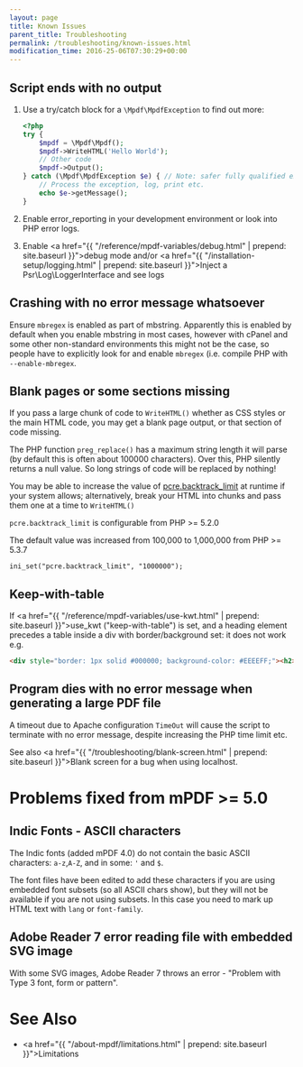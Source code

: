 ```yaml
---
layout: page
title: Known Issues
parent_title: Troubleshooting
permalink: /troubleshooting/known-issues.html
modification_time: 2016-25-06T07:30:29+00:00
---
```


## Script ends with no output

1.  Use a try/catch block for a `\Mpdf\MpdfException` to find out more:

    ```php
    <?php
    try {
        $mpdf = \Mpdf\Mpdf();
        $mpdf->WriteHTML('Hello World');
        // Other code
        $mpdf->Output();
    } catch (\Mpdf\MpdfException $e) { // Note: safer fully qualified exception name used for catch
        // Process the exception, log, print etc.
        echo $e->getMessage();
    }

    ```

2.  Enable error_reporting in your development environment or look into PHP error logs.
3.  Enable <a href="{{ "/reference/mpdf-variables/debug.html" | prepend: site.baseurl }}">debug mode</a> and/or
    <a href="{{ "/installation-setup/logging.html" | prepend: site.baseurl }}">Inject a Psr\Log\LoggerInterface</a>
    and see logs

## Crashing with no error message whatsoever

Ensure `mbregex` is enabled as part of mbstring. Apparently this is enabled by default when you enable mbstring in most
cases, however with cPanel and some other non-standard environments this might not be the case, so people have to
explicitly look for and enable `mbregex` (i.e. compile PHP with `--enable-mbregex`.

## Blank pages or some sections missing

If you pass a large chunk of code to `WriteHTML()` whether as CSS styles or the main HTML code, you may get a blank
page output, or that section of code missing.

The PHP function `preg_replace()` has a maximum string length it will parse (by default this is often about 100000
characters). Over this, PHP silently returns a null value. So long strings of code will be replaced by nothing!

You may be able to increase the value of
<a href="http://www.php.net/manual/en/pcre.configuration.php#ini.pcre.backtrack-limit">pcre.backtrack_limit</a>
at runtime if your system allows; alternatively, break your HTML into chunks and pass them one at a time to `WriteHTML()`

`pcre.backtrack_limit` is configurable from PHP >= 5.2.0

The default value was increased from 100,000 to 1,000,000 from PHP >= 5.3.7

```
ini_set("pcre.backtrack_limit", "1000000");
```

## Keep-with-table

If <a href="{{ "/reference/mpdf-variables/use-kwt.html" | prepend: site.baseurl }}">use_kwt</a> ("keep-with-table")
is set, and a heading element precedes a table inside a div with border/background set: it does not work e.g.

```html
<div style="border: 1px solid #000000; background-color: #EEEEFF;"><h2>Title</h2><table...

```

## Program dies with no error message when generating a large PDF file

A timeout due to Apache configuration `TimeOut` will cause the script to terminate with no error message, despite
increasing the PHP time limit etc.

See also <a href="{{ "/troubleshooting/blank-screen.html" | prepend: site.baseurl }}">Blank screen</a> for a bug when
using localhost.

# Problems fixed from mPDF >= 5.0

## Indic Fonts - ASCII characters

The Indic fonts (added mPDF 4.0) do not contain the basic ASCII characters: `a-z`,`A-Z`, and in some: `'` and `$`.

The font files have been edited to add these characters if you are using embedded font subsets (so all ASCII chars show),
but they will not be available if you are not using subsets. In this case you need to mark up HTML text with
`lang` or `font-family`.

## Adobe Reader 7 error reading file with embedded SVG image

With some SVG images, Adobe Reader 7 throws an error - "Problem with Type 3 font, form or pattern".

# See Also

- <a href="{{ "/about-mpdf/limitations.html" | prepend: site.baseurl }}">Limitations</a>
